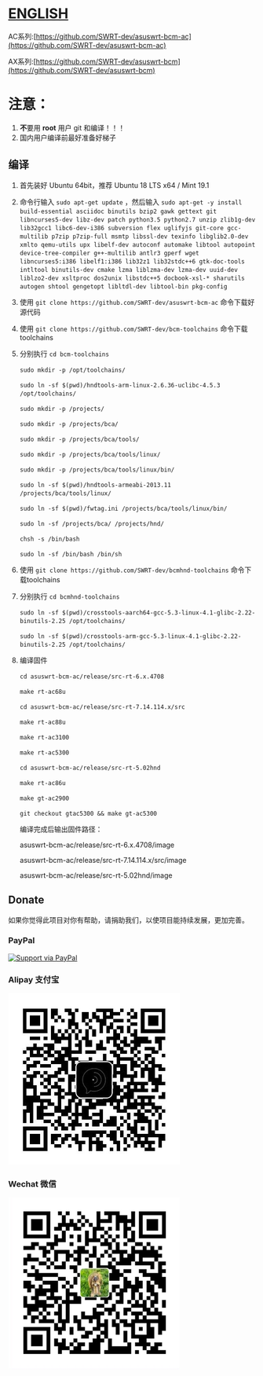 [ENGLISH](README_en.md)
=======

AC系列:[https://github.com/SWRT-dev/asuswrt-bcm-ac](https://github.com/SWRT-dev/asuswrt-bcm-ac)

AX系列:[https://github.com/SWRT-dev/asuswrt-bcm](https://github.com/SWRT-dev/asuswrt-bcm)

注意：
=
1. **不**要用 **root** 用户 git 和编译！！！
2. 国内用户编译前最好准备好梯子

## 编译

1. 首先装好 Ubuntu 64bit，推荐  Ubuntu  18 LTS x64 /  Mint 19.1

2. 命令行输入 `sudo apt-get update` ，然后输入
`
sudo apt-get -y install build-essential asciidoc binutils bzip2 gawk gettext git libncurses5-dev libz-dev patch python3.5 python2.7 unzip zlib1g-dev lib32gcc1 libc6-dev-i386 subversion flex uglifyjs git-core gcc-multilib p7zip p7zip-full msmtp libssl-dev texinfo libglib2.0-dev xmlto qemu-utils upx libelf-dev autoconf automake libtool autopoint device-tree-compiler g++-multilib antlr3 gperf wget libncurses5:i386 libelf1:i386 lib32z1 lib32stdc++6 gtk-doc-tools intltool binutils-dev cmake lzma liblzma-dev lzma-dev uuid-dev liblzo2-dev xsltproc dos2unix libstdc++5 docbook-xsl-* sharutils autogen shtool gengetopt libltdl-dev libtool-bin pkg-config
`

3. 使用 `git clone https://github.com/SWRT-dev/asuswrt-bcm-ac` 命令下载好源代码

4. 使用 `git clone https://github.com/SWRT-dev/bcm-toolchains` 命令下载toolchains

5. 分别执行 `cd bcm-toolchains`

    `sudo mkdir -p /opt/toolchains/`

    `sudo ln -sf $(pwd)/hndtools-arm-linux-2.6.36-uclibc-4.5.3 /opt/toolchains/`

    `sudo mkdir -p /projects/`
    
    `sudo mkdir -p /projects/bca/`
    
    `sudo mkdir -p /projects/bca/tools/`
    
    `sudo mkdir -p /projects/bca/tools/linux/`
    
    `sudo mkdir -p /projects/bca/tools/linux/bin/`
    
    `sudo ln -sf $(pwd)/hndtools-armeabi-2013.11 /projects/bca/tools/linux/`
    
    `sudo ln -sf $(pwd)/fwtag.ini /projects/bca/tools/linux/bin/`
    
    `sudo ln -sf /projects/bca/ /projects/hnd/`
    
    `chsh -s /bin/bash`

    `sudo ln -sf /bin/bash /bin/sh`

6. 使用 `git clone https://github.com/SWRT-dev/bcmhnd-toolchains` 命令下载toolchains

7. 分别执行 `cd bcmhnd-toolchains`

    `sudo ln -sf $(pwd)/crosstools-aarch64-gcc-5.3-linux-4.1-glibc-2.22-binutils-2.25 /opt/toolchains/`

    `sudo ln -sf $(pwd)/crosstools-arm-gcc-5.3-linux-4.1-glibc-2.22-binutils-2.25 /opt/toolchains/`

8. 编译固件

	`cd asuswrt-bcm-ac/release/src-rt-6.x.4708` 

	`make rt-ac68u`

	`cd asuswrt-bcm-ac/release/src-rt-7.14.114.x/src` 

	`make rt-ac88u`

	`make rt-ac3100`

	`make rt-ac5300`

	`cd asuswrt-bcm-ac/release/src-rt-5.02hnd` 

	`make rt-ac86u`

	`make gt-ac2900`

	`git checkout gtac5300 && make gt-ac5300`

	编译完成后输出固件路径：

	asuswrt-bcm-ac/release/src-rt-6.x.4708/image 

	asuswrt-bcm-ac/release/src-rt-7.14.114.x/src/image

	asuswrt-bcm-ac/release/src-rt-5.02hnd/image


## Donate

如果你觉得此项目对你有帮助，请捐助我们，以使项目能持续发展，更加完善。

### PayPal

[![Support via PayPal](https://cdn.rawgit.com/twolfson/paypal-github-button/1.0.0/dist/button.svg)](https://paypal.me/paldier9/)

### Alipay 支付宝

![alipay](doc/alipay_donate.jpg)

### Wechat 微信
  
![wechat](doc/wechat_donate.jpg)


